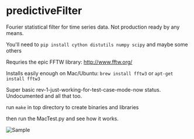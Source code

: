 predictiveFilter
================

Fourier statistical filter for time series data. Not production ready by any means.

You'll need to `pip install cython distutils numpy scipy` and maybe some others

Requries the epic FFTW library: http://www.fftw.org/

Installs easily enough on Mac/Ubuntu: `brew install fftw3` or `apt-get install fftw3`

Super basic rev-1-just-working-for-test-case-mode-now status. Undocumented and all that too. 

run `make` in top directory to create binaries and libraries

then run the MacTest.py and see how it works. 

![Sample](http://i.imgur.com/hff1NaE.png)
